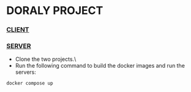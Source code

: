 # DORALY PROJECT

### [CLIENT](https://github.com/poterasu1996/doraly-client)

### [SERVER](https://github.com/poterasu1996/doraly-server)

* Clone the two projects.\
* Run the following command to build the docker images and run the servers:

```console
docker compose up
```
